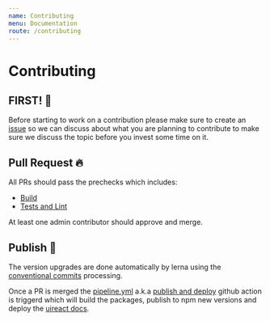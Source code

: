 ```yaml
---
name: Contributing
menu: Documentation
route: /contributing
---
```


# Contributing

## FIRST! 🧐

Before starting to work on a contribution please make sure to create an [issue](https://github.com/inavac182/uireact/issues) so we can discuss about what you are planning to contribute to make sure  we discuss the topic before you invest some time on it.

## Pull Request 🔥

All PRs should pass the prechecks which includes:

- [Build](https://github.com/inavac182/uireact/actions/workflows/build.yml)
- [Tests and Lint](https://github.com/inavac182/uireact/actions/workflows/test.js.yml)

At least one admin contributor should approve and merge.

## Publish 🚀

The version upgrades are done automatically by lerna using the [conventional commits](https://www.conventionalcommits.org/en/v1.0.0/#summary) processing.

Once a PR is merged the [pipeline.yml](https://github.com/inavac182/uireact/blob/main/.github/workflows/pipeline.yml) a.k.a [publish and deploy](https://github.com/inavac182/uireact/actions/workflows/pipeline.yml) github action is triggerd which will build the packages, publish to npm new versions and deploy the [uireact docs](https://uireact.io/).
